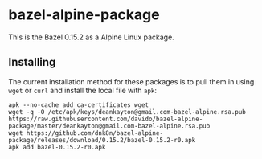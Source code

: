 # bazel-alpine-package

This is the Bazel 0.15.2 as a Alpine Linux package.

## Installing

The current installation method for these packages is to pull them in using `wget` or `curl` and install the local file with `apk`:

    apk --no-cache add ca-certificates wget
    wget -q -O /etc/apk/keys/deankayton@gmail.com-bazel-alpine.rsa.pub https://raw.githubusercontent.com/davido/bazel-alpine-package/master/deankayton@gmail.com-bazel-alpine.rsa.pub
    wget https://github.com/dnk8n/bazel-alpine-package/releases/download/0.15.2/bazel-0.15.2-r0.apk
    apk add bazel-0.15.2-r0.apk
